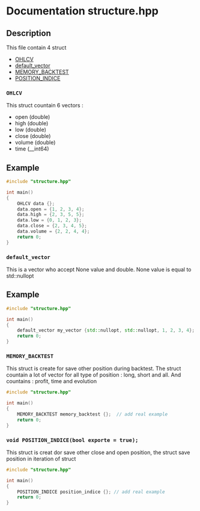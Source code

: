 # Documentation structure.hpp

## Description
This file contain 4 struct
- [OHLCV](#ohlcv)
- [default_vector](#default_vector)
- [MEMORY_BACKTEST](#MEMORY_BACKTEST)
- [POSITION_INDICE](#POSITION_INDICE)


<a id="ohlcv"></a>
### `OHLCV`
This struct countain 6 vectors : 
- open (double)
- high (double)
- low (double)
- close (double)
- volume (double)
- time (__int64)

## Example

```cpp
#include "structure.hpp"

int main()
{
    OHLCV data {};
    data.open = {1, 2, 3, 4};
    data.high = {2, 3, 5, 5};
    data.low = {0, 1, 2, 3};
    data.close = {2, 3, 4, 5};
    data.volume = {2, 2, 4, 4};
    return 0;
}
```

<a id="default_vector"></a>
### `default_vector`
This is a vector who accept None value and double.
None value is equal to std::nullopt

## Example
```cpp
#include "structure.hpp"

int main()
{
    default_vector my_vector {std::nullopt, std::nullopt, 1, 2, 3, 4};
    return 0;
}
```

<a id="MEMORY_BACKTEST"></a>
### `MEMORY_BACKTEST`
This struct is create for save other position during backtest.
The struct countain a lot of vector for all type of position : 
long, short and all.
And countains : profit, time and evolution

```cpp
#include "structure.hpp"

int main()
{
    MEMORY_BACKTEST memory_backtest {};  // add real example
    return 0;
}
```

<a id="POSITION_INDICE"></a>
### `void POSITION_INDICE(bool exporte = true);`
This struct is creat dor save other close and open position, the struct save position in iteration of struct

```cpp
#include "structure.hpp"

int main()
{
    POSITION_INDICE position_indice {}; // add real example
    return 0;
}
```